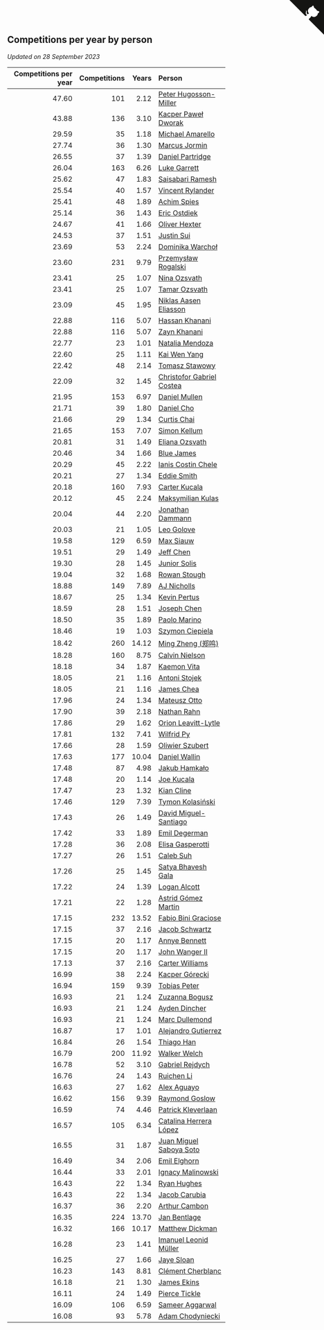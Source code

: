 ## Competitions per year by person

*Updated on 28 September 2023*

| Competitions per year | Competitions | Years | Person |
| ---: | ---: | ---: | :--- |
| 47.60 | 101 | 2.12 | [Peter Hugosson-Miller](https://www.worldcubeassociation.org/persons/2021HUGO01) |
| 43.88 | 136 | 3.10 | [Kacper Paweł Dworak](https://www.worldcubeassociation.org/persons/2020DWOR01) |
| 29.59 | 35 | 1.18 | [Michael Amarello](https://www.worldcubeassociation.org/persons/2022AMAR09) |
| 27.74 | 36 | 1.30 | [Marcus Jormin](https://www.worldcubeassociation.org/persons/2022JORM01) |
| 26.55 | 37 | 1.39 | [Daniel Partridge](https://www.worldcubeassociation.org/persons/2022PART02) |
| 26.04 | 163 | 6.26 | [Luke Garrett](https://www.worldcubeassociation.org/persons/2017GARR05) |
| 25.62 | 47 | 1.83 | [Saisabari Ramesh](https://www.worldcubeassociation.org/persons/2021RAME01) |
| 25.54 | 40 | 1.57 | [Vincent Rylander](https://www.worldcubeassociation.org/persons/2022RYLA01) |
| 25.41 | 48 | 1.89 | [Achim Spies](https://www.worldcubeassociation.org/persons/2021SPIE01) |
| 25.14 | 36 | 1.43 | [Eric Ostdiek](https://www.worldcubeassociation.org/persons/2022OSTD01) |
| 24.67 | 41 | 1.66 | [Oliver Hexter](https://www.worldcubeassociation.org/persons/2022HEXT01) |
| 24.53 | 37 | 1.51 | [Justin Sui](https://www.worldcubeassociation.org/persons/2022SUIJ01) |
| 23.69 | 53 | 2.24 | [Dominika Warchoł](https://www.worldcubeassociation.org/persons/2021WARC01) |
| 23.60 | 231 | 9.79 | [Przemysław Rogalski](https://www.worldcubeassociation.org/persons/2013ROGA02) |
| 23.41 | 25 | 1.07 | [Nina Ozsvath](https://www.worldcubeassociation.org/persons/2022OZSV03) |
| 23.41 | 25 | 1.07 | [Tamar Ozsvath](https://www.worldcubeassociation.org/persons/2022OZSV04) |
| 23.09 | 45 | 1.95 | [Niklas Aasen Eliasson](https://www.worldcubeassociation.org/persons/2021ELIA01) |
| 22.88 | 116 | 5.07 | [Hassan Khanani](https://www.worldcubeassociation.org/persons/2018KHAN26) |
| 22.88 | 116 | 5.07 | [Zayn Khanani](https://www.worldcubeassociation.org/persons/2018KHAN28) |
| 22.77 | 23 | 1.01 | [Natalia Mendoza](https://www.worldcubeassociation.org/persons/2022MEND24) |
| 22.60 | 25 | 1.11 | [Kai Wen Yang](https://www.worldcubeassociation.org/persons/2022YANG19) |
| 22.42 | 48 | 2.14 | [Tomasz Stawowy](https://www.worldcubeassociation.org/persons/2021STAW01) |
| 22.09 | 32 | 1.45 | [Christofor Gabriel Costea](https://www.worldcubeassociation.org/persons/2022COST03) |
| 21.95 | 153 | 6.97 | [Daniel Mullen](https://www.worldcubeassociation.org/persons/2016MULL04) |
| 21.71 | 39 | 1.80 | [Daniel Cho](https://www.worldcubeassociation.org/persons/2021CHOD01) |
| 21.66 | 29 | 1.34 | [Curtis Chai](https://www.worldcubeassociation.org/persons/2022CHAI02) |
| 21.65 | 153 | 7.07 | [Simon Kellum](https://www.worldcubeassociation.org/persons/2016KELL12) |
| 20.81 | 31 | 1.49 | [Eliana Ozsvath](https://www.worldcubeassociation.org/persons/2022OZSV01) |
| 20.46 | 34 | 1.66 | [Blue James](https://www.worldcubeassociation.org/persons/2022JAME01) |
| 20.29 | 45 | 2.22 | [Ianis Costin Chele](https://www.worldcubeassociation.org/persons/2021CHEL01) |
| 20.21 | 27 | 1.34 | [Eddie Smith](https://www.worldcubeassociation.org/persons/2022SMIT20) |
| 20.18 | 160 | 7.93 | [Carter Kucala](https://www.worldcubeassociation.org/persons/2015KUCA01) |
| 20.12 | 45 | 2.24 | [Maksymilian Kulas](https://www.worldcubeassociation.org/persons/2021KULA02) |
| 20.04 | 44 | 2.20 | [Jonathan Dammann](https://www.worldcubeassociation.org/persons/2021DAMM01) |
| 20.03 | 21 | 1.05 | [Leo Golove](https://www.worldcubeassociation.org/persons/2022GOLO02) |
| 19.58 | 129 | 6.59 | [Max Siauw](https://www.worldcubeassociation.org/persons/2017SIAU02) |
| 19.51 | 29 | 1.49 | [Jeff Chen](https://www.worldcubeassociation.org/persons/2022CHEN19) |
| 19.30 | 28 | 1.45 | [Junior Solis](https://www.worldcubeassociation.org/persons/2022SOLI03) |
| 19.04 | 32 | 1.68 | [Rowan Stough](https://www.worldcubeassociation.org/persons/2022STOU01) |
| 18.88 | 149 | 7.89 | [AJ Nicholls](https://www.worldcubeassociation.org/persons/2015NICH04) |
| 18.67 | 25 | 1.34 | [Kevin Pertus](https://www.worldcubeassociation.org/persons/2022PERT01) |
| 18.59 | 28 | 1.51 | [Joseph Chen](https://www.worldcubeassociation.org/persons/2022CHEN16) |
| 18.50 | 35 | 1.89 | [Paolo Marino](https://www.worldcubeassociation.org/persons/2021MARI04) |
| 18.46 | 19 | 1.03 | [Szymon Ciepiela](https://www.worldcubeassociation.org/persons/2022CIEP01) |
| 18.42 | 260 | 14.12 | [Ming Zheng (郑鸣)](https://www.worldcubeassociation.org/persons/2009ZHEN11) |
| 18.28 | 160 | 8.75 | [Calvin Nielson](https://www.worldcubeassociation.org/persons/2014NIEL03) |
| 18.18 | 34 | 1.87 | [Kaemon Vita](https://www.worldcubeassociation.org/persons/2021VITA01) |
| 18.05 | 21 | 1.16 | [Antoni Stojek](https://www.worldcubeassociation.org/persons/2022STOJ03) |
| 18.05 | 21 | 1.16 | [James Chea](https://www.worldcubeassociation.org/persons/2022CHEA05) |
| 17.96 | 24 | 1.34 | [Mateusz Otto](https://www.worldcubeassociation.org/persons/2022OTTO01) |
| 17.90 | 39 | 2.18 | [Nathan Rahn](https://www.worldcubeassociation.org/persons/2021RAHN01) |
| 17.86 | 29 | 1.62 | [Orion Leavitt-Lytle](https://www.worldcubeassociation.org/persons/2022LEAV01) |
| 17.81 | 132 | 7.41 | [Wilfrid Py](https://www.worldcubeassociation.org/persons/2016PYWI01) |
| 17.66 | 28 | 1.59 | [Oliwier Szubert](https://www.worldcubeassociation.org/persons/2022SZUB01) |
| 17.63 | 177 | 10.04 | [Daniel Wallin](https://www.worldcubeassociation.org/persons/2013WALL03) |
| 17.48 | 87 | 4.98 | [Jakub Hamkało](https://www.worldcubeassociation.org/persons/2018HAMK01) |
| 17.48 | 20 | 1.14 | [Joe Kucala](https://www.worldcubeassociation.org/persons/2022KUCA01) |
| 17.47 | 23 | 1.32 | [Kian Cline](https://www.worldcubeassociation.org/persons/2022CLIN01) |
| 17.46 | 129 | 7.39 | [Tymon Kolasiński](https://www.worldcubeassociation.org/persons/2016KOLA02) |
| 17.43 | 26 | 1.49 | [David Miguel-Santiago](https://www.worldcubeassociation.org/persons/2022MIGU02) |
| 17.42 | 33 | 1.89 | [Emil Degerman](https://www.worldcubeassociation.org/persons/2021DEGE01) |
| 17.28 | 36 | 2.08 | [Elisa Gasperotti](https://www.worldcubeassociation.org/persons/2021GASP01) |
| 17.27 | 26 | 1.51 | [Caleb Suh](https://www.worldcubeassociation.org/persons/2022SUHC01) |
| 17.26 | 25 | 1.45 | [Satya Bhavesh Gala](https://www.worldcubeassociation.org/persons/2022GALA03) |
| 17.22 | 24 | 1.39 | [Logan Alcott](https://www.worldcubeassociation.org/persons/2022ALCO02) |
| 17.21 | 22 | 1.28 | [Astrid Gómez Martin](https://www.worldcubeassociation.org/persons/2022MART26) |
| 17.15 | 232 | 13.52 | [Fabio Bini Graciose](https://www.worldcubeassociation.org/persons/2010GRAC02) |
| 17.15 | 37 | 2.16 | [Jacob Schwartz](https://www.worldcubeassociation.org/persons/2021SCHW01) |
| 17.15 | 20 | 1.17 | [Annye Bennett](https://www.worldcubeassociation.org/persons/2022BENN11) |
| 17.15 | 20 | 1.17 | [John Wanger II](https://www.worldcubeassociation.org/persons/2022WANG39) |
| 17.13 | 37 | 2.16 | [Carter Williams](https://www.worldcubeassociation.org/persons/2021WILL06) |
| 16.99 | 38 | 2.24 | [Kacper Górecki](https://www.worldcubeassociation.org/persons/2021GORE01) |
| 16.94 | 159 | 9.39 | [Tobias Peter](https://www.worldcubeassociation.org/persons/2014PETE03) |
| 16.93 | 21 | 1.24 | [Zuzanna Bogusz](https://www.worldcubeassociation.org/persons/2022BOGU01) |
| 16.93 | 21 | 1.24 | [Ayden Dincher](https://www.worldcubeassociation.org/persons/2022DINC01) |
| 16.93 | 21 | 1.24 | [Marc Dullemond](https://www.worldcubeassociation.org/persons/2022DULL01) |
| 16.87 | 17 | 1.01 | [Alejandro Gutierrez](https://www.worldcubeassociation.org/persons/2022GUTI09) |
| 16.84 | 26 | 1.54 | [Thiago Han](https://www.worldcubeassociation.org/persons/2022HANT01) |
| 16.79 | 200 | 11.92 | [Walker Welch](https://www.worldcubeassociation.org/persons/2011WELC01) |
| 16.78 | 52 | 3.10 | [Gabriel Rejdych](https://www.worldcubeassociation.org/persons/2020REJD01) |
| 16.76 | 24 | 1.43 | [Ruichen Li](https://www.worldcubeassociation.org/persons/2022LIRU02) |
| 16.63 | 27 | 1.62 | [Alex Aguayo](https://www.worldcubeassociation.org/persons/2022AGUA01) |
| 16.62 | 156 | 9.39 | [Raymond Goslow](https://www.worldcubeassociation.org/persons/2014GOSL01) |
| 16.59 | 74 | 4.46 | [Patrick Kleverlaan](https://www.worldcubeassociation.org/persons/2019KLEV01) |
| 16.57 | 105 | 6.34 | [Catalina Herrera López](https://www.worldcubeassociation.org/persons/2017LOPE31) |
| 16.55 | 31 | 1.87 | [Juan Miguel Saboya Soto](https://www.worldcubeassociation.org/persons/2021SOTO01) |
| 16.49 | 34 | 2.06 | [Emil Elghorn](https://www.worldcubeassociation.org/persons/2021ELGH01) |
| 16.44 | 33 | 2.01 | [Ignacy Malinowski](https://www.worldcubeassociation.org/persons/2021MALI02) |
| 16.43 | 22 | 1.34 | [Ryan Hughes](https://www.worldcubeassociation.org/persons/2022HUGH04) |
| 16.43 | 22 | 1.34 | [Jacob Carubia](https://www.worldcubeassociation.org/persons/2022CARU02) |
| 16.37 | 36 | 2.20 | [Arthur Cambon](https://www.worldcubeassociation.org/persons/2021CAMB01) |
| 16.35 | 224 | 13.70 | [Jan Bentlage](https://www.worldcubeassociation.org/persons/2010BENT01) |
| 16.32 | 166 | 10.17 | [Matthew Dickman](https://www.worldcubeassociation.org/persons/2013DICK01) |
| 16.28 | 23 | 1.41 | [Imanuel Leonid Müller](https://www.worldcubeassociation.org/persons/2022MULL02) |
| 16.25 | 27 | 1.66 | [Jaye Sloan](https://www.worldcubeassociation.org/persons/2022SLOA01) |
| 16.23 | 143 | 8.81 | [Clément Cherblanc](https://www.worldcubeassociation.org/persons/2014CHER05) |
| 16.18 | 21 | 1.30 | [James Ekins](https://www.worldcubeassociation.org/persons/2022EKIN01) |
| 16.11 | 24 | 1.49 | [Pierce Tickle](https://www.worldcubeassociation.org/persons/2022TICK01) |
| 16.09 | 106 | 6.59 | [Sameer Aggarwal](https://www.worldcubeassociation.org/persons/2017AGGA01) |
| 16.08 | 93 | 5.78 | [Adam Chodyniecki](https://www.worldcubeassociation.org/persons/2017CHOD02) |


<a href="https://github.com/jonatanklosko/wca_statistics" class="github-corner" aria-label="View source on Github"><svg width="80" height="80" viewBox="0 0 250 250" style="fill:#151513; color:#fff; position: absolute; top: 0; border: 0; right: 0;" aria-hidden="true"><path d="M0,0 L115,115 L130,115 L142,142 L250,250 L250,0 Z"></path><path d="M128.3,109.0 C113.8,99.7 119.0,89.6 119.0,89.6 C122.0,82.7 120.5,78.6 120.5,78.6 C119.2,72.0 123.4,76.3 123.4,76.3 C127.3,80.9 125.5,87.3 125.5,87.3 C122.9,97.6 130.6,101.9 134.4,103.2" fill="currentColor" style="transform-origin: 130px 106px;" class="octo-arm"></path><path d="M115.0,115.0 C114.9,115.1 118.7,116.5 119.8,115.4 L133.7,101.6 C136.9,99.2 139.9,98.4 142.2,98.6 C133.8,88.0 127.5,74.4 143.8,58.0 C148.5,53.4 154.0,51.2 159.7,51.0 C160.3,49.4 163.2,43.6 171.4,40.1 C171.4,40.1 176.1,42.5 178.8,56.2 C183.1,58.6 187.2,61.8 190.9,65.4 C194.5,69.0 197.7,73.2 200.1,77.6 C213.8,80.2 216.3,84.9 216.3,84.9 C212.7,93.1 206.9,96.0 205.4,96.6 C205.1,102.4 203.0,107.8 198.3,112.5 C181.9,128.9 168.3,122.5 157.7,114.1 C157.9,116.9 156.7,120.9 152.7,124.9 L141.0,136.5 C139.8,137.7 141.6,141.9 141.8,141.8 Z" fill="currentColor" class="octo-body"></path></svg></a><style>.github-corner:hover .octo-arm{animation:octocat-wave 560ms ease-in-out}@keyframes octocat-wave{0%,100%{transform:rotate(0)}20%,60%{transform:rotate(-25deg)}40%,80%{transform:rotate(10deg)}}@media (max-width:500px){.github-corner:hover .octo-arm{animation:none}.github-corner .octo-arm{animation:octocat-wave 560ms ease-in-out}}</style>
